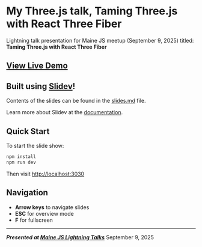# My Three.js talk, Taming Three.js with React Three Fiber

Lightning talk presentation for Maine JS meetup (September 9, 2025) titled: **Taming Three.js with React Three Fiber**

## [View Live Demo](https://daigofuji.github.io/maine-three-js-sept-2025/)

## Built using [Slidev](https://github.com/slidevjs/slidev)!


Contents of the slides can be found in the [slides.md](./slides.md) file.

Learn more about Slidev at the [documentation](https://sli.dev/). 

## Quick Start
To start the slide show:

```bash
npm install
npm run dev
```

Then visit <http://localhost:3030>


## Navigation

- **Arrow keys** to navigate slides
- **ESC** for overview mode  
- **F** for fullscreen

---

**_Presented at [Maine JS Lightning Talks](https://www.meetup.com/mainejs/events/307703166/)_**
September 9, 2025
